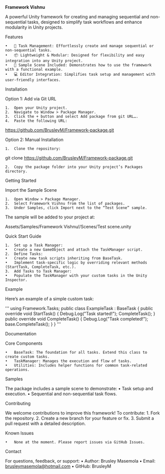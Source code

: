 **Framework Vishnu**

A powerful Unity framework for creating and managing sequential and non-sequential tasks, designed to simplify task workflows and enhance modularity in Unity projects.

Features

	•	🚀 Task Management: Effortlessly create and manage sequential or non-sequential tasks.
	•	📦 Lightweight & Modular: Designed for flexibility and easy integration into any Unity project.
	•	🎯 Sample Scene Included: Demonstrates how to use the framework with a functional example.
	•	💻 Editor Integration: Simplifies task setup and management with user-friendly interfaces.

Installation

Option 1: Add via Git URL

	1.	Open your Unity project.
	2.	Navigate to Window > Package Manager.
	3.	Click the + button and select Add package from git URL….
	4.	Paste the following URL:

https://github.com/BrusleyM/Framework-package.git



Option 2: Manual Installation

	1.	Clone the repository:

git clone https://github.com/BrusleyM/Framework-package.git


	2.	Copy the package folder into your Unity project’s Packages directory.

Getting Started

Import the Sample Scene

	1.	Open Window > Package Manager.
	2.	Select Framework Vishnu from the list of packages.
	3.	Under Samples, click Import next to the “Test Scene” sample.

The sample will be added to your project at:

Assets/Samples/Framework Vishnu/<version>/Scenes/Test scene.unity

Quick Start Guide

	1.	Set up a Task Manager:
	•	Create a new GameObject and attach the TaskManager script.
	2.	Define Tasks:
	•	Create new task scripts inheriting from BaseTask.
	•	Implement task-specific logic by overriding relevant methods (StartTask, CompleteTask, etc.).
	3.	Add Tasks to Task Manager:
	•	Populate the TaskManager with your custom tasks in the Unity Inspector.

Example

Here’s an example of a simple custom task:

'''
using Framework.Tasks;
public class ExampleTask : BaseTask
{
    public override void StartTask()
    {
        Debug.Log("Task started!");
        CompleteTask();
    }
    public override void CompleteTask()
    {
        Debug.Log("Task completed!");
        base.CompleteTask();
    }
}
'''

Documentation

Core Components

	•	BaseTask: The foundation for all tasks. Extend this class to create custom tasks.
	•	TaskManager: Manages the execution and flow of tasks.
	•	Utilities: Includes helper functions for common task-related operations.

Samples

The package includes a sample scene to demonstrate:
	•	Task setup and execution.
	•	Sequential and non-sequential task flows.

Contributing

We welcome contributions to improve this framework! To contribute:
	1.	Fork the repository.
	2.	Create a new branch for your feature or fix.
	3.	Submit a pull request with a detailed description.

Known Issues

	•	None at the moment. Please report issues via GitHub Issues.

Contact

For questions, feedback, or support:
	•	Author: Brusley Masemola
	•	Email: brusleymasemola@hotmail.com
	•	GitHub: BrusleyM
